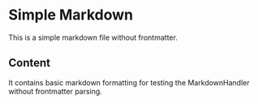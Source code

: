 # Simple Markdown

This is a simple markdown file without frontmatter.

## Content

It contains basic markdown formatting for testing the MarkdownHandler without frontmatter parsing.